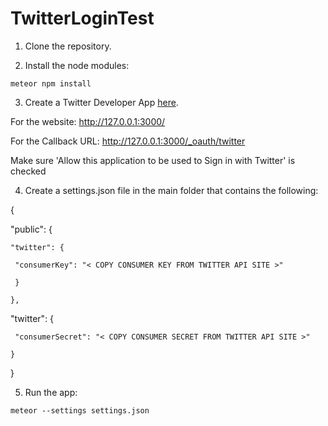 # TwitterLoginTest

1. Clone the repository.


2. Install the node modules:

  ```
  meteor npm install
  ```
  
3. Create a Twitter Developer App [here](https://apps.twitter.com/app/new).

  For the website: http://127.0.0.1:3000/

  For the Callback URL: http://127.0.0.1:3000/_oauth/twitter
  
  Make sure 'Allow this application to be used to Sign in with Twitter' is checked


4. Create a settings.json file in the main folder that contains the following:
  
  {
   
   "public": {
    
    "twitter": {
      
     "consumerKey": "< COPY CONSUMER KEY FROM TWITTER API SITE >" 
     
     }
      
    },
    
   "twitter": {
    
     "consumerSecret": "< COPY CONSUMER SECRET FROM TWITTER API SITE >" 
      
    }
    
  }

5. Run the app: 

  ```
  meteor --settings settings.json
  ```

